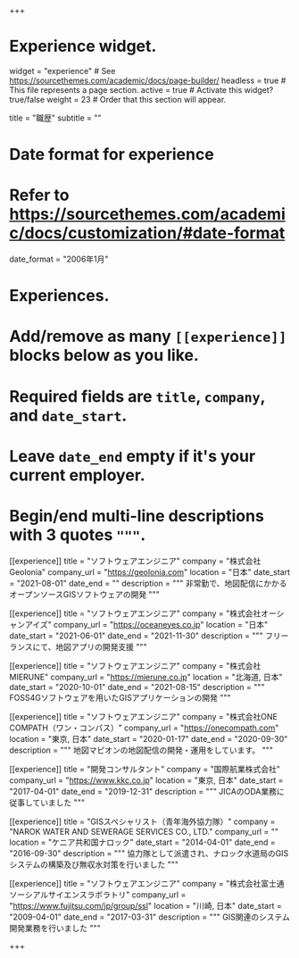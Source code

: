 +++
# Experience widget.
widget = "experience"  # See https://sourcethemes.com/academic/docs/page-builder/
headless = true  # This file represents a page section.
active = true  # Activate this widget? true/false
weight = 23  # Order that this section will appear.

title = "職歴"
subtitle = ""

# Date format for experience
#   Refer to https://sourcethemes.com/academic/docs/customization/#date-format
date_format = "2006年1月"

# Experiences.
#   Add/remove as many `[[experience]]` blocks below as you like.
#   Required fields are `title`, `company`, and `date_start`.
#   Leave `date_end` empty if it's your current employer.
#   Begin/end multi-line descriptions with 3 quotes `"""`.
[[experience]]
  title = "ソフトウェアエンジニア"
  company = "株式会社Geolonia"
  company_url = "https://geolonia.com"
  location = "日本"
  date_start = "2021-08-01"
  date_end = ""
  description = """
  非常勤で、地図配信にかかるオープンソースGISソフトウェアの開発
  """

[[experience]]
  title = "ソフトウェアエンジニア"
  company = "株式会社オーシャンアイズ"
  company_url = "https://oceaneyes.co.jp"
  location = "日本"
  date_start = "2021-06-01"
  date_end = "2021-11-30"
  description = """
  フリーランスにて、地図アプリの開発支援
  """

[[experience]]
  title = "ソフトウェアエンジニア"
  company = "株式会社MIERUNE"
  company_url = "https://mierune.co.jp"
  location = "北海道, 日本"
  date_start = "2020-10-01"
  date_end = "2021-08-15"
  description = """
  FOSS4Gソフトウェアを用いたGISアプリケーションの開発 
  """

[[experience]]
  title = "ソフトウェアエンジニア"
  company = "株式会社ONE COMPATH（ワン・コンパス）"
  company_url = "https://onecompath.com"
  location = "東京, 日本"
  date_start = "2020-01-17"
  date_end = "2020-09-30"
  description = """
  地図マピオンの地図配信の開発・運用をしています。
  """

[[experience]]
  title = "開発コンサルタント"
  company = "国際航業株式会社"
  company_url = "https://www.kkc.co.jp"
  location = "東京, 日本"
  date_start = "2017-04-01"
  date_end = "2019-12-31"
  description = """
  JICAのODA業務に従事していました
  """

  [[experience]]
  title = "GISスペシャリスト（青年海外協力隊）"
  company = "NAROK WATER AND SEWERAGE SERVICES CO., LTD."
  company_url = ""
  location = "ケニア共和国ナロック"
  date_start = "2014-04-01"
  date_end = "2016-09-30"
  description = """
  協力隊として派遣され、ナロック水道局のGISシステムの構築及び無収水対策を行いました
  """

  [[experience]]
  title = "ソフトウェアエンジニア"
  company = "株式会社富士通ソーシアルサイエンスラボラトリ"
  company_url = "https://www.fujitsu.com/jp/group/ssl"
  location = "川崎, 日本"
  date_start = "2009-04-01"
  date_end = "2017-03-31"
  description = """
  GIS関連のシステム開発業務を行いました
  """

+++
